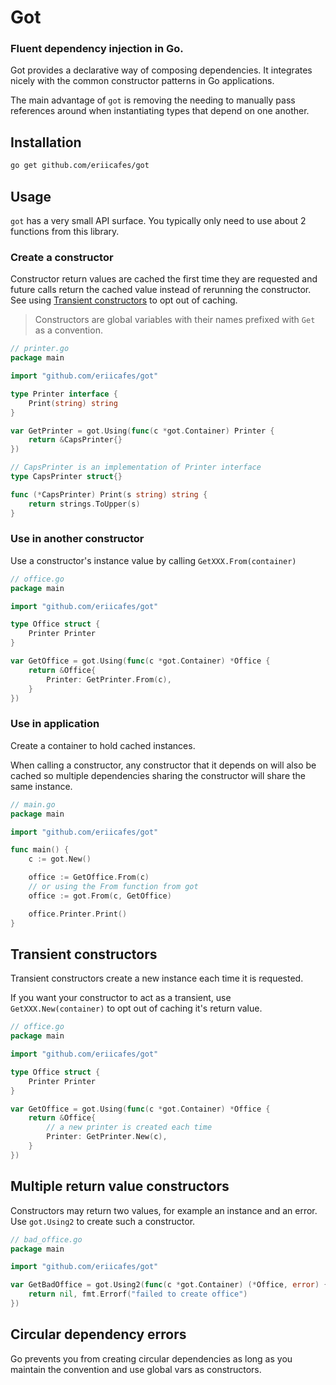 # Got

### Fluent dependency injection in Go.

Got provides a declarative way of composing dependencies. It integrates nicely with the common constructor patterns in Go applications.

The main advantage of `got` is removing the needing to manually pass references around when instantiating types that depend on one another. 

## Installation

```sh
go get github.com/eriicafes/got
```

## Usage

`got` has a very small API surface. You typically only need to use about 2 functions from this library.

### Create a constructor

Constructor return values are cached the first time they are requested and future calls return the cached value instead of rerunning the constructor. See using [Transient constructors](#transient-constructors) to opt out of caching.

> Constructors are global variables with their names prefixed with `Get` as a convention.

```go
// printer.go
package main

import "github.com/eriicafes/got"

type Printer interface { 
    Print(string) string
}

var GetPrinter = got.Using(func(c *got.Container) Printer {
    return &CapsPrinter{}
})

// CapsPrinter is an implementation of Printer interface
type CapsPrinter struct{}

func (*CapsPrinter) Print(s string) string { 
    return strings.ToUpper(s)
}
```

### Use in another constructor

Use a constructor's instance value by calling `GetXXX.From(container)`

```go
// office.go
package main

import "github.com/eriicafes/got"

type Office struct {
    Printer Printer
}

var GetOffice = got.Using(func(c *got.Container) *Office {
    return &Office{
        Printer: GetPrinter.From(c),
    }
})
```

### Use in application

Create a container to hold cached instances.

When calling a constructor, any constructor that it depends on will also be cached so multiple dependencies sharing the constructor will share the same instance.

```go
// main.go
package main

import "github.com/eriicafes/got"

func main() {
    c := got.New()

    office := GetOffice.From(c)
    // or using the From function from got
    office := got.From(c, GetOffice)

    office.Printer.Print()
}
```

## Transient constructors
Transient constructors create a new instance each time it is requested.

If you want your constructor to act as a transient, use `GetXXX.New(container)` to opt out of caching it's return value.

```go
// office.go
package main

import "github.com/eriicafes/got"

type Office struct {
    Printer Printer
}

var GetOffice = got.Using(func(c *got.Container) *Office {
    return &Office{
        // a new printer is created each time
        Printer: GetPrinter.New(c),
    }
})
```

## Multiple return value constructors

Constructors may return two values, for example an instance and an error. Use `got.Using2` to create such a constructor.

```go
// bad_office.go
package main

import "github.com/eriicafes/got"

var GetBadOffice = got.Using2(func(c *got.Container) (*Office, error) {
    return nil, fmt.Errorf("failed to create office")
})
```

## Circular dependency errors

Go prevents you from creating circular dependencies as long as you maintain the convention and use global vars as constructors.